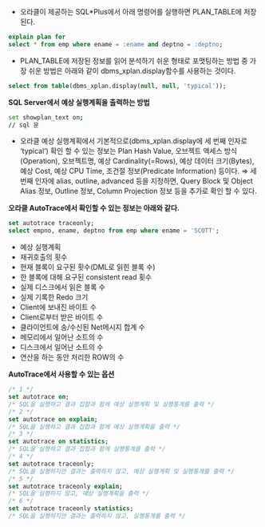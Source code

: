- 오라클이 제공하는 SQL*Plus에서 아래 명령어를 실행하면 PLAN_TABLE에 저장된다.

```sql
explain plan for
select * from emp where ename = :ename and deptno = :deptno;
```

- PLAN_TABLE에 저장된 정보를 읽어 분석하기 쉬운 형태로 포맷팅하는 방법 중 가장 쉬운 방법은 아래와 같이 dbms_xplan.display함수를 사용하는 것이다.

```sql
select from table(dbms_xplan.display(null, null, 'typical'));
```

**SQL Server에서 예상 실행계획을 출력하는 방법**

```bash
set showplan_text on;
// sql 문
```

- 오라클 예상 실행계획에서 기본적으로(dbms_xplan.display에 세 번째 인자로 ‘typical’) 확인 할 수 있는 정보는 Plan Hash Value, 오브젝트 액세스 방식(Operation), 오브젝트명, 예상 Cardinality(=Rows), 예상 데이터 크기(Bytes), 예상 Cost, 예상 CPU Time, 조건절 정보(Predicate Information) 등이다. ⇒ 세 번째 인자에 alias, outline, advanced 등을 지정하면, Query Block 및 Object Alias 정보, Outline 정보, Column Projection 정보 등을 추가로 확인 할 수 있다.

**오라클 AutoTrace에서 확인할 수 있는 정보는 아래와 같다.**

```sql
set autotrace traceonly;
select empno, ename, deptno from emp where ename = 'SCOTT';
```

- 예상 실행계획
- 재귀호출의 횟수
- 현재 블록이 요구된 횟수(DML로 읽힌 블록 수)
- 한 블록에 대해 요구된 consistent read 횟수
- 실제 디스크에서 읽은 블록 수
- 실제 기록한 Redo 크기
- Client에 보내진 바이트 수
- Client로부터 받은 바이트 수
- 클라이언트에 송/수신된 Net메시지 합계 수
- 메모리에서 일어난 소트의 수
- 디스크에서 일어난 소트의 수
- 연산을 하는 동안 처리한 ROW의 수

**AutoTrace에서 사용할 수 있는 옵션**

```sql
/* 1 */
set autotrace on;
/* SQL을 실행하고 결과 집합과 함께 예상 실행계획 및 실행통계를 출력 */
/* 2 */
set autotrace on explain;
/* SQL을 실행하고 결과 집합과 함께 예상 실행계획을 출력 */
/* 3 */
set autotrace on statistics;
/* SQL을 실행하고 결과 집합과 함께 실행통계를 출력 */
/* 4 */
set autotrace traceonly;
/* SQL을 실행하지만 결과는 출력하지 않고, 예상 실행계획 및 실행통계를 출력 */
/* 5 */
set autotrace traceonly explain;
/* SQL을 실행하지 않고, 예상 실행계획을 출력 */
/* 6 */
set autotrace traceonly statistics;
/* SQL을 실행하지만 결과는 출력하지 않고, 실행통계를 출력 */
```